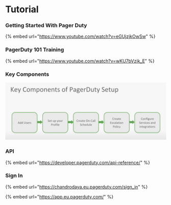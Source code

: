 # Tutorial

### Getting Started With Pager Duty

{% embed url="https://www.youtube.com/watch?v=eGUjzjkOwSw" %}

### PagerDuty 101 Training

{% embed url="https://www.youtube.com/watch?v=wKU7bVzik_E" %}

### Key Components

![](<../../.gitbook/assets/image (1).png>)

### API

{% embed url="https://developer.pagerduty.com/api-reference/" %}



### Sign In

{% embed url="https://chandrodaya.eu.pagerduty.com/sign_in" %}

{% embed url="https://app.eu.pagerduty.com/" %}

